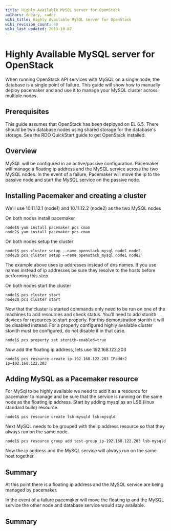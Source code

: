 ```yaml
---
title: Highly Available MySQL server for OpenStack
authors: dneary, radez
wiki_title: Highly Available MySQL server for OpenStack
wiki_revision_count: 40
wiki_last_updated: 2013-10-07
---
```


# Highly Available MySQL server for OpenStack

When running OpenStack API services with MySQL on a single node, the database is a single point of failure. This guide will show how to manually deploy pacemaker and and use it to manage your MySQL cluster across multiple nodes.

## Prerequisites

This guide assumes that OpenStack has been deployed on EL 6.5. There should be two database nodes using shared storage for the database's storage. See the RDO QuickStart guide to get OpenStack installed.

## Overview

MySQL will be configured in an active/passive configuration. Pacemaker will manage a floating ip address and the MySQL service across the two MySQL nodes. In the event of a failure, Pacemaker will move the ip to the passive node and start the MySQL service on the passive node.

## Installing Pacemaker and creating a cluster

We'll use 10.11.12.1 (node1) and 10.11.12.2 (node2) as the two MySQL nodes

On both nodes install pacemaker

    node1$ yum install pacemaker pcs cman
    node2$ yum install pacemaker pcs cman

On both nodes setup the cluster

    node1$ pcs cluster setup --name openstack_mysql node1 node2
    node2$ pcs cluster setup --name openstack_mysql node1 node2

The example above uses ip addresses instead of dns names. If you use names instead of ip addresses be sure they resolve to the hosts before performing this step.

On both nodes start the cluster

    node1$ pcs cluster start
    node2$ pcs cluster start

Now that the cluster is started commands only need to be run on one of the machines to add resources and check status. You'll need to add stonith devices for resources to start properly. For this demonstration stonith it will be disabled instead. For a properly configured highly available cluster stonith must be configured, do not disable it in that case.

    node1$ pcs property set stonith-enabled=true

Now add the floating ip address, lets use 192.168.122.203

    node1$ pcs resource create ip-192.168.122.203 IPaddr2 ip=192.168.122.203

## Adding MySQL as a Pacemaker resource

For MySql to be highly available we need to add it as a resource for pacemaker to manage and be sure that the service is running on the same node as the floating ip address. Start by adding mysql as an LSB (linux standard build) resource.

    node1$ pcs resource create lsb-mysqld lsb:mysqld

Next MySQL needs to be grouped with the ip address resource so that they always run on the same node.

    node1$ pcs resource group add test-group ip-192.168.122.203 lsb-mysqld

Now the ip address and the MySQL service will always run on the same host together.

## Summary

At this point there is a floating ip address and the MySQL service are being managed by pacemaker.

In the event of a failure pacemaker will move the floating ip and the MySQL service the other node and database service would stay available.

## Summary
